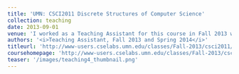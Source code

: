 ```yaml
---
title: 'UMN: CSCI2011 Discrete Structures of Computer Science'
collection: teaching
date: 2013-09-01
venue: 'I worked as a Teaching Assistant for this course in Fall 2013 with Prof. <a href="http://www-users.cs.umn.edu/~carl/">Carl Sturtivant</a> and in Spring 2014 with Prof. <a href="http://www-users.cs.umn.edu/~kuang/">Rui Kuang</a>. Topics covered in CSCI2011 included intro-level set theory, number theory, combinatorics, probability, proof and graph theory. My responsibilities were leading two weekly 50-student recitation sessions, holding weekly office hour sessions and grading assignments/quizzes.'
authors: '<i>Teaching Assistant, Fall 2013 and Spring 2014</i>'
titleurl: 'http://www-users.cselabs.umn.edu/classes/Fall-2013/csci2011/index.php'
coursehomepage: 'http://www-users.cselabs.umn.edu/classes/Fall-2013/csci2011/index.php'
teaser: '/images/teaching4_thumbnail.png'
---
```


